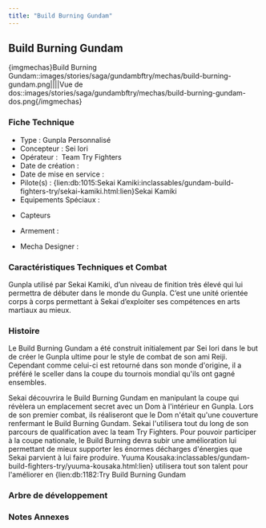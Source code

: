 ```yaml
---
title: "Build Burning Gundam"
---
```


Build Burning Gundam
--------------------


{imgmechas}Build Burning Gundam::images/stories/saga/gundambftry/mechas/build-burning-gundam.png||||Vue de dos::images/stories/saga/gundambftry/mechas/build-burning-gundam-dos.png{/imgmechas}


### Fiche Technique


- Type : Gunpla Personnalisé   
- Concepteur : Sei Iori  
- Opérateur :  Team Try Fighters  
- Date de création :   
- Date de mise en service :   
- Pilote(s) : {lien:db:1015:Sekai Kamiki:inclassables/gundam-build-fighters-try/sekai-kamiki.html:lien}Sekai Kamiki   
- Equipements Spéciaux :


* Capteurs


- Armement :


- Mecha Designer :


### Caractéristiques Techniques et Combat


Gunpla utilisé par Sekai Kamiki, d’un niveau de finition très élevé qui lui permettra de débuter dans le monde du Gunpla. C’est une unité orientée corps à corps permettant à Sekai d’exploiter ses compétences en arts martiaux au mieux.


### Histoire


Le Build Burning Gundam a été construit initialement par Sei Iori dans le but de créer le Gunpla ultime pour le style de combat de son ami Reiji. Cependant comme celui-ci est retourné dans son monde d'origine, il a préféré le sceller dans la coupe du tournois mondial qu'ils ont gagné ensembles. 


Sekai découvrira le Build Burning Gundam en manipulant la coupe qui révèlera un emplacement secret avec un Dom à l'intérieur en Gunpla. Lors de son premier combat, ils réaliseront que le Dom n'était qu'une couverture renfermant le Build Burning Gundam. Sekai l'utilisera tout du long de son parcours de qualification avec la team Try Fighters. Pour pouvoir participer à la coupe nationale, le Build Burning devra subir une amélioration lui permettant de mieux supporter les énormes décharges d'énergies que Sekai parvient à lui faire produire. Yuuma Kousaka:inclassables/gundam-build-fighters-try/yuuma-kousaka.html:lien} utilisera tout son talent pour l'améliorer en {lien:db:1182:Try Build Burning Gundam 

### Arbre de développement


### Notes Annexes

